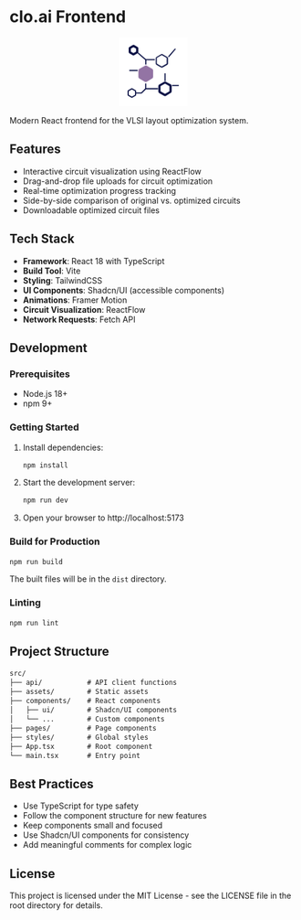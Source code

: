 # clo.ai Frontend

<p align="center">
  <img src="public/genetic-algorithm-svgrepo-com.svg" alt="clo.ai logo" width="120" height="120">
</p>

Modern React frontend for the VLSI layout optimization system.

## Features

- Interactive circuit visualization using ReactFlow
- Drag-and-drop file uploads for circuit optimization
- Real-time optimization progress tracking
- Side-by-side comparison of original vs. optimized circuits
- Downloadable optimized circuit files

## Tech Stack

- **Framework**: React 18 with TypeScript
- **Build Tool**: Vite
- **Styling**: TailwindCSS
- **UI Components**: Shadcn/UI (accessible components)
- **Animations**: Framer Motion
- **Circuit Visualization**: ReactFlow
- **Network Requests**: Fetch API

## Development

### Prerequisites

- Node.js 18+
- npm 9+

### Getting Started

1. Install dependencies:
   ```bash
   npm install
   ```

2. Start the development server:
   ```bash
   npm run dev
   ```

3. Open your browser to http://localhost:5173

### Build for Production

```bash
npm run build
```

The built files will be in the `dist` directory.

### Linting

```bash
npm run lint
```

## Project Structure

```
src/
├── api/           # API client functions
├── assets/        # Static assets
├── components/    # React components
│   ├── ui/        # Shadcn/UI components
│   └── ...        # Custom components
├── pages/         # Page components
├── styles/        # Global styles
├── App.tsx        # Root component
└── main.tsx       # Entry point
```

## Best Practices

- Use TypeScript for type safety
- Follow the component structure for new features
- Keep components small and focused
- Use Shadcn/UI components for consistency
- Add meaningful comments for complex logic

## License

This project is licensed under the MIT License - see the LICENSE file in the root directory for details.
